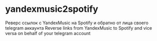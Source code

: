 # yandexmusic2spotify
Реверс ссылок с YandexMusic на Spotify и обратно от лица своего telegram аккаунта
Reverse links from YandexMusic to Spotify and vice versa on behalf of your telegram account
